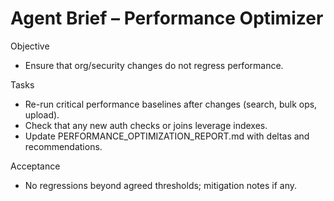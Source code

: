 # Agent Brief – Performance Optimizer

Objective
- Ensure that org/security changes do not regress performance.

Tasks
- Re-run critical performance baselines after changes (search, bulk ops, upload).
- Check that any new auth checks or joins leverage indexes.
- Update PERFORMANCE_OPTIMIZATION_REPORT.md with deltas and recommendations.

Acceptance
- No regressions beyond agreed thresholds; mitigation notes if any.

